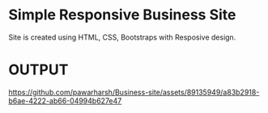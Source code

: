 # Simple Responsive Business Site
Site is created using HTML, CSS, Bootstraps with Resposive design.
# OUTPUT

https://github.com/pawarharsh/Business-site/assets/89135949/a83b2918-b6ae-4222-ab66-04994b627e47

